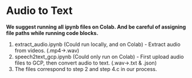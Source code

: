 # Audio to Text

**We suggest running all ipynb files on Colab. And be careful of assigning file paths while running code blocks.**

1. extract_audio.ipynb (Could run locally, and on Colab) - Extract audio from videos. (.mp4->.wav)
2. speech2text_gcp.ipynb (Could only run on Colab) - First upload audio files to GCP, then convert audio to text. (.wav->.txt & .json)
3. The files correspond to step 2 and step 4.c in our process.
